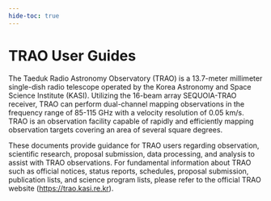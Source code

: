```yaml
---
hide-toc: true
---
```


# TRAO User Guides

The Taeduk Radio Astronomy Observatory (TRAO) is a 13.7-meter millimeter single-dish radio telescope operated by the Korea Astronomy and Space Science Institute (KASI). Utilizing the 16-beam array SEQUOIA-TRAO receiver, TRAO can perform dual-channel mapping observations in the frequency range of 85-115 GHz with a velocity resolution of 0.05 km/s. TRAO is an observation facility capable of rapidly and efficiently mapping observation targets covering an area of several square degrees.

These documents provide guidance for TRAO users regarding observation, scientific research, proposal submission, data processing, and analysis to assist with TRAO observations. For fundamental information about TRAO such as official notices, status reports, schedules, proposal submission, publication lists, and science program lists, please refer to the official TRAO website (https://trao.kasi.re.kr).
